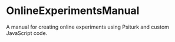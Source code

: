 # OnlineExperimentsManual
A manual for creating online experiments using Psiturk and custom JavaScript code. 
